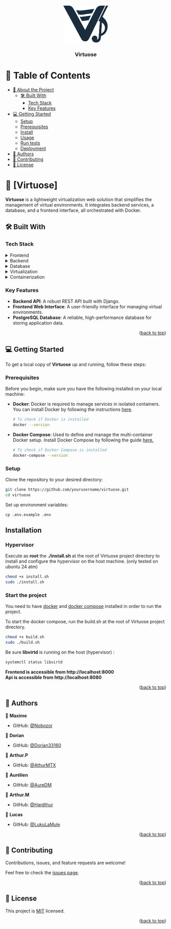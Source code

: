 <a name="readme-top"></a>

<div align="center">
  <!-- You are encouraged to replace this logo with your own! Otherwise you can also remove it. -->
  <img src="img/Virtuose.png" alt="logo" width="140"  height="auto" />
  <br/>

  <h3><b>Virtuose</b></h3>

</div>


# 📗 Table of Contents

- [📖 About the Project](#about-project)
  - [🛠 Built With](#built-with)
    - [Tech Stack](#tech-stack)
    - [Key Features](#key-features)
- [💻 Getting Started](#getting-started)
  - [Setup](#setup)
  - [Prerequisites](#prerequisites)
  - [Install](#install)
  - [Usage](#usage)
  - [Run tests](#run-tests)
  - [Deployment](#deployment)
- [👥 Authors](#authors)
- [🤝 Contributing](#contributing)
- [📝 License](#license)

<!-- PROJECT DESCRIPTION -->

# 📖 [Virtuose] <a name="about-project"></a>

**Virtuose** is a lightweight virtualization web solution that simplifies the management of virtual environments. It integrates backend services, a database, and a frontend interface, all orchestrated with Docker.

 
## 🛠 Built With <a name="built-with"></a>

### Tech Stack <a name="tech-stack"></a>

<details> <summary>Frontend</summary> <ul> <li><a href="https://developer.mozilla.org/en-US/docs/Web/HTML">HTML5</a> - The standard markup language for creating web pages and web applications.</li> <li><a href="https://developer.mozilla.org/en-US/docs/Web/CSS">CSS3</a> - Used for styling and designing the frontend of the application.</li> <li><a href="https://developer.mozilla.org/en-US/docs/Web/JavaScript">JavaScript</a> - Provides interactive elements and client-side functionality.</li> </ul> </details> <details> <summary>Backend</summary> <ul> <li><a href="https://www.djangoproject.com/">Django</a> - A high-level Python web framework that enables rapid development of secure and maintainable websites.</li> <li><a href="https://gunicorn.org/">Gunicorn</a> - A Python WSGI HTTP server for running Python web applications.</li> </ul> </details> <details> <summary>Database</summary> <ul> <li><a href="https://www.postgresql.org/">PostgreSQL</a> - A powerful, open-source object-relational database system with over 30 years of active development.</li> </ul> </details> <details> <summary>Virtualization</summary> <ul> <li><a href="https://libvirt.org/">libvirt</a> - A toolkit for managing virtualization platforms such as KVM, QEMU, and others. It is used in Virtuose to control virtual machines on the hypervisor.</li> <li><a href="https://www.qemu.org/">QEMU</a> - A hosted virtual machine monitor that Virtuose uses for emulating various hardware and running virtual machines.</li> </ul> </details> <details> <summary>Containerization</summary> <ul> <li><a href="https://www.docker.com/">Docker</a> - A platform for developing, shipping, and running applications in containers. Virtuose leverages Docker to run its backend, frontend, and database in isolated environments.</li> <li><a href="https://docs.docker.com/compose/">Docker Compose</a> - A tool for defining and running multi-container Docker applications. It allows the orchestration of the backend, frontend, and database services in Virtuose.</li> </ul> </details>


### Key Features <a name="key-features"></a>

- **Backend API**:  A robust REST API built with Django.
- **Frontend Web Interface**: A user-friendly interface for managing virtual environments.
- **PostgreSQL Database**: A reliable, high-performance database for storing application data.

<p align="right">(<a href="#readme-top">back to top</a>)</p>


## 💻 Getting Started <a name="getting-started"></a>


To get a local copy of **Virtuose** up and running, follow these steps:

### Prerequisites <a name="prerequisites"></a>

Before you begin, make sure you have the following installed on your local machine:

- **Docker**: Docker is required to manage services in isolated containers. You can install Docker by following the instructions [here](https://docs.docker.com/get-started/get-docker/).

  ```bash
  # To check if Docker is installed
  docker --version

- **Docker Compose**: Used to define and manage the multi-container Docker setup. Install Docker Compose by following the guide [here.](https://docs.docker.com/compose/install/)

  ```bash
  # To check if Docker Compose is installed
  docker-compose --version

  
### Setup <a name="setup"></a>

 Clone the repository to your desired directory:

    
```bash
git clone https://github.com/yourusername/virtuose.git
cd virtuose
``` 

Set up environment variables:



    cp .env.example .env

## Installation

### Hypervisor

Execute as **root** the **./install.sh** at the root of Virtuose project directory to install and configure the hypervisor on the host machine. (only tested on ubuntu 24 atm)

```bash
chmod +x install.sh
sudo ./install.sh
```

### Start the project

You need to have [docker](https://docs.docker.com/get-started/get-docker/) and [docker compose](https://docs.docker.com/compose/install/) installed in order to run the project. 

To start the docker compose, run the build.sh at the root of Virtuose project directory.

```bash
chmod +x build.sh
sudo ./build.sh
```



Be sure **libvirtd** is running on the host (hypervisor) :
```bash
systemctl status libvirtd
```


**Frontend is accessible from http://localhost:8000**  
**Api is accessible from http://localhost:8080**


<p align="right">(<a href="#readme-top">back to top</a>)</p>

<!-- AUTHORS -->

## 👥 Authors <a name="authors"></a>


👤 **Maxime**
- GitHub: [@Nobozor](https://github.com/Nobozor)


👤 **Dorian**
- GitHub: [@Dorian33160](https://github.com/dorian33160)


👤 **Arthur.P**
- GitHub: [@AthurMTX](https://github.com/ArthurMTX)

👤 **Aurélien**
- GitHub: [@AureDM](https://github.com/AureDM)


👤 **Arthur.M**
- GitHub: [@Hardthur](https://github.com/Hardthur)


👤 **Lucas**
- GitHub: [@LukuLaMule](https://github.com/LukuLaMule)


<p align="right">(<a href="#readme-top">back to top</a>)</p>



## 🤝 Contributing <a name="contributing"></a>

Contributions, issues, and feature requests are welcome!

Feel free to check the [issues page](https://gitlab.com/virtuose-ema/virtuose-app/-/issues).

<p align="right">(<a href="#readme-top">back to top</a>)</p>

## 📝 License <a name="license"></a>

This project is [MIT](./LICENSE) licensed.



<p align="right">(<a href="#readme-top">back to top</a>)</p>
